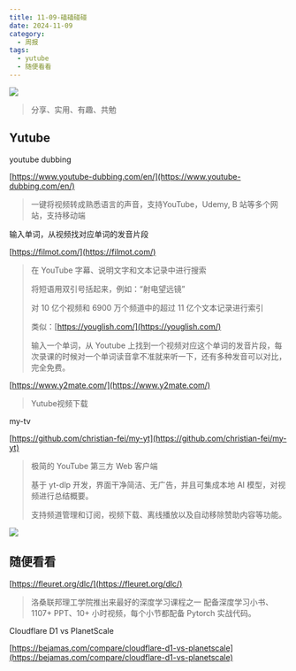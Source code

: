 ```yaml
---
title: 11-09-磕磕碰碰
date: 2024-11-09
category:
  - 周报
tags:
  - yutube
  - 随便看看
---
```

![](https://img.nnxx.me/file/06fec41a7d2808196218b-a1ec39b9d1ee4f4098.png)

> 分享、实用、有趣、共勉





##  Yutube


youtube dubbing

[https://www.youtube-dubbing.com/en/](https://www.youtube-dubbing.com/en/)

>一键将视频转成熟悉语言的声音，支持YouTube，Udemy, B 站等多个网站，支持移动端


输入单词，从视频找对应单词的发音片段

[https://filmot.com/](https://filmot.com/)

>在 YouTube 字幕、说明文字和文本记录中进行搜索
>
>将短语用双引号括起来，例如：“射电望远镜”
>
>对 10 亿个视频和 6900 万个频道中的超过 11 亿个文本记录进行索引
>
>类似：[https://youglish.com/](https://youglish.com/)
>
>输入一个单词，从 Youtube 上找到一个视频对应这个单词的发音片段，每次录课的时候对一个单词读音拿不准就来听一下，还有多种发音可以对比，完全免费。



[https://www.y2mate.com/](https://www.y2mate.com/)
>Yutube视频下载


my-tv

[https://github.com/christian-fei/my-yt](https://github.com/christian-fei/my-yt)
>极简的 YouTube 第三方 Web 客户端
>
>基于 yt-dlp 开发，界面干净简洁、无广告，并且可集成本地 AI 模型，对视频进行总结概要。
>
>支持频道管理和订阅，视频下载、离线播放以及自动移除赞助内容等功能。

![](https://github.com/christian-fei/my-yt/raw/main/preview.png)


## 随便看看



[https://fleuret.org/dlc/](https://fleuret.org/dlc/)

>洛桑联邦理工学院推出来最好的深度学习课程之一  配备深度学习小书、1107+ PPT、10+ 小时视频，每个小节都配备 Pytorch 实战代码。



Cloudflare D1 vs PlanetScale

[https://bejamas.com/compare/cloudflare-d1-vs-planetscale](https://bejamas.com/compare/cloudflare-d1-vs-planetscale)

